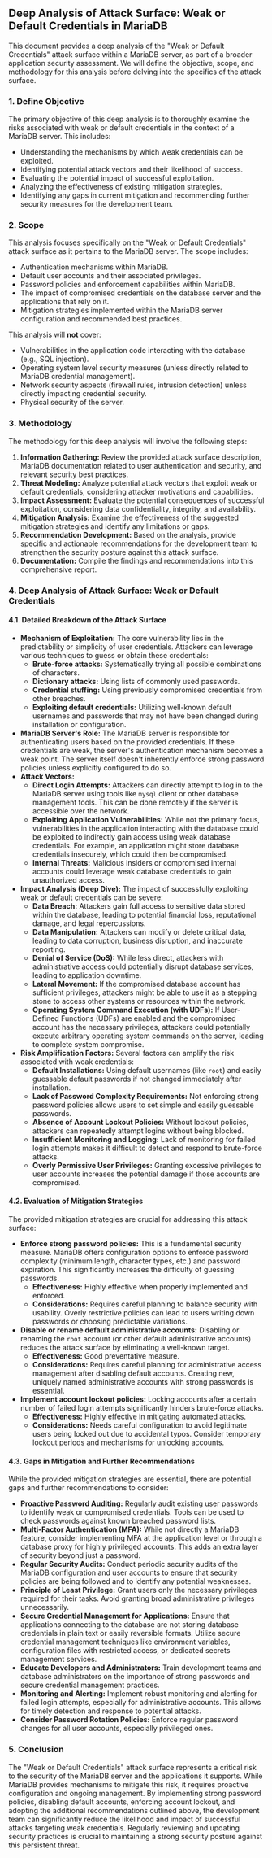 ## Deep Analysis of Attack Surface: Weak or Default Credentials in MariaDB

This document provides a deep analysis of the "Weak or Default Credentials" attack surface within a MariaDB server, as part of a broader application security assessment. We will define the objective, scope, and methodology for this analysis before delving into the specifics of the attack surface.

### 1. Define Objective

The primary objective of this deep analysis is to thoroughly examine the risks associated with weak or default credentials in the context of a MariaDB server. This includes:

*   Understanding the mechanisms by which weak credentials can be exploited.
*   Identifying potential attack vectors and their likelihood of success.
*   Evaluating the potential impact of successful exploitation.
*   Analyzing the effectiveness of existing mitigation strategies.
*   Identifying any gaps in current mitigation and recommending further security measures for the development team.

### 2. Scope

This analysis focuses specifically on the "Weak or Default Credentials" attack surface as it pertains to the MariaDB server. The scope includes:

*   Authentication mechanisms within MariaDB.
*   Default user accounts and their associated privileges.
*   Password policies and enforcement capabilities within MariaDB.
*   The impact of compromised credentials on the database server and the applications that rely on it.
*   Mitigation strategies implemented within the MariaDB server configuration and recommended best practices.

This analysis will **not** cover:

*   Vulnerabilities in the application code interacting with the database (e.g., SQL injection).
*   Operating system level security measures (unless directly related to MariaDB credential management).
*   Network security aspects (firewall rules, intrusion detection) unless directly impacting credential security.
*   Physical security of the server.

### 3. Methodology

The methodology for this deep analysis will involve the following steps:

1. **Information Gathering:** Review the provided attack surface description, MariaDB documentation related to user authentication and security, and relevant security best practices.
2. **Threat Modeling:** Analyze potential attack vectors that exploit weak or default credentials, considering attacker motivations and capabilities.
3. **Impact Assessment:** Evaluate the potential consequences of successful exploitation, considering data confidentiality, integrity, and availability.
4. **Mitigation Analysis:** Examine the effectiveness of the suggested mitigation strategies and identify any limitations or gaps.
5. **Recommendation Development:** Based on the analysis, provide specific and actionable recommendations for the development team to strengthen the security posture against this attack surface.
6. **Documentation:**  Compile the findings and recommendations into this comprehensive report.

### 4. Deep Analysis of Attack Surface: Weak or Default Credentials

#### 4.1. Detailed Breakdown of the Attack Surface

*   **Mechanism of Exploitation:** The core vulnerability lies in the predictability or simplicity of user credentials. Attackers can leverage various techniques to guess or obtain these credentials:
    *   **Brute-force attacks:** Systematically trying all possible combinations of characters.
    *   **Dictionary attacks:** Using lists of commonly used passwords.
    *   **Credential stuffing:** Using previously compromised credentials from other breaches.
    *   **Exploiting default credentials:** Utilizing well-known default usernames and passwords that may not have been changed during installation or configuration.
*   **MariaDB Server's Role:** The MariaDB server is responsible for authenticating users based on the provided credentials. If these credentials are weak, the server's authentication mechanism becomes a weak point. The server itself doesn't inherently enforce strong password policies unless explicitly configured to do so.
*   **Attack Vectors:**
    *   **Direct Login Attempts:** Attackers can directly attempt to log in to the MariaDB server using tools like `mysql` client or other database management tools. This can be done remotely if the server is accessible over the network.
    *   **Exploiting Application Vulnerabilities:** While not the primary focus, vulnerabilities in the application interacting with the database could be exploited to indirectly gain access using weak database credentials. For example, an application might store database credentials insecurely, which could then be compromised.
    *   **Internal Threats:** Malicious insiders or compromised internal accounts could leverage weak database credentials to gain unauthorized access.
*   **Impact Analysis (Deep Dive):** The impact of successfully exploiting weak or default credentials can be severe:
    *   **Data Breach:** Attackers gain full access to sensitive data stored within the database, leading to potential financial loss, reputational damage, and legal repercussions.
    *   **Data Manipulation:** Attackers can modify or delete critical data, leading to data corruption, business disruption, and inaccurate reporting.
    *   **Denial of Service (DoS):** While less direct, attackers with administrative access could potentially disrupt database services, leading to application downtime.
    *   **Lateral Movement:** If the compromised database account has sufficient privileges, attackers might be able to use it as a stepping stone to access other systems or resources within the network.
    *   **Operating System Command Execution (with UDFs):** If User-Defined Functions (UDFs) are enabled and the compromised account has the necessary privileges, attackers could potentially execute arbitrary operating system commands on the server, leading to complete system compromise.
*   **Risk Amplification Factors:** Several factors can amplify the risk associated with weak credentials:
    *   **Default Installations:**  Using default usernames (like `root`) and easily guessable default passwords if not changed immediately after installation.
    *   **Lack of Password Complexity Requirements:**  Not enforcing strong password policies allows users to set simple and easily guessable passwords.
    *   **Absence of Account Lockout Policies:**  Without lockout policies, attackers can repeatedly attempt logins without being blocked.
    *   **Insufficient Monitoring and Logging:**  Lack of monitoring for failed login attempts makes it difficult to detect and respond to brute-force attacks.
    *   **Overly Permissive User Privileges:** Granting excessive privileges to user accounts increases the potential damage if those accounts are compromised.

#### 4.2. Evaluation of Mitigation Strategies

The provided mitigation strategies are crucial for addressing this attack surface:

*   **Enforce strong password policies:** This is a fundamental security measure. MariaDB offers configuration options to enforce password complexity (minimum length, character types, etc.) and password expiration. This significantly increases the difficulty of guessing passwords.
    *   **Effectiveness:** Highly effective when properly implemented and enforced.
    *   **Considerations:**  Requires careful planning to balance security with usability. Overly restrictive policies can lead to users writing down passwords or choosing predictable variations.
*   **Disable or rename default administrative accounts:**  Disabling or renaming the `root` account (or other default administrative accounts) reduces the attack surface by eliminating a well-known target.
    *   **Effectiveness:**  Good preventative measure.
    *   **Considerations:** Requires careful planning for administrative access management after disabling default accounts. Creating new, uniquely named administrative accounts with strong passwords is essential.
*   **Implement account lockout policies:**  Locking accounts after a certain number of failed login attempts significantly hinders brute-force attacks.
    *   **Effectiveness:**  Highly effective in mitigating automated attacks.
    *   **Considerations:**  Needs careful configuration to avoid legitimate users being locked out due to accidental typos. Consider temporary lockout periods and mechanisms for unlocking accounts.

#### 4.3. Gaps in Mitigation and Further Recommendations

While the provided mitigation strategies are essential, there are potential gaps and further recommendations to consider:

*   **Proactive Password Auditing:** Regularly audit existing user passwords to identify weak or compromised credentials. Tools can be used to check passwords against known breached password lists.
*   **Multi-Factor Authentication (MFA):**  While not directly a MariaDB feature, consider implementing MFA at the application level or through a database proxy for highly privileged accounts. This adds an extra layer of security beyond just a password.
*   **Regular Security Audits:** Conduct periodic security audits of the MariaDB configuration and user accounts to ensure that security policies are being followed and to identify any potential weaknesses.
*   **Principle of Least Privilege:**  Grant users only the necessary privileges required for their tasks. Avoid granting broad administrative privileges unnecessarily.
*   **Secure Credential Management for Applications:**  Ensure that applications connecting to the database are not storing database credentials in plain text or easily reversible formats. Utilize secure credential management techniques like environment variables, configuration files with restricted access, or dedicated secrets management services.
*   **Educate Developers and Administrators:**  Train development teams and database administrators on the importance of strong passwords and secure credential management practices.
*   **Monitoring and Alerting:** Implement robust monitoring and alerting for failed login attempts, especially for administrative accounts. This allows for timely detection and response to potential attacks.
*   **Consider Password Rotation Policies:**  Enforce regular password changes for all user accounts, especially privileged ones.

### 5. Conclusion

The "Weak or Default Credentials" attack surface represents a critical risk to the security of the MariaDB server and the applications it supports. While MariaDB provides mechanisms to mitigate this risk, it requires proactive configuration and ongoing management. By implementing strong password policies, disabling default accounts, enforcing account lockout, and adopting the additional recommendations outlined above, the development team can significantly reduce the likelihood and impact of successful attacks targeting weak credentials. Regularly reviewing and updating security practices is crucial to maintaining a strong security posture against this persistent threat.